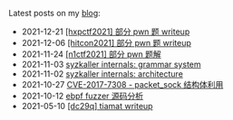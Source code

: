 Latest posts on my [blog](https://rlee063.github.io/):
* 2021-12-21 [[hxpctf2021] 部分 pwn 题 writeup](https://rlee063.github.io/hxpctf2021-pwn.html)
* 2021-12-06 [[hitcon2021] 部分 pwn 题 writeup](https://rlee063.github.io/hitcon2021.html)
* 2021-11-24 [[n1ctf2021] 部分 pwn 题解](https://rlee063.github.io/n1ctf2021.html)
* 2021-11-03 [syzkaller internals: grammar system](https://rlee063.github.io/syzkaller-grammar.html)
* 2021-11-02 [syzkaller internals: architecture](https://rlee063.github.io/syzkaller-arch.html)
* 2021-10-27 [CVE-2017-7308 - packet_sock 结构体利用](https://rlee063.github.io/cve-2017-7308.html)
* 2021-10-12 [ebpf fuzzer 源码分析](https://rlee063.github.io/ebpf-fuzzer-%E6%BA%90%E7%A0%81%E5%88%86%E6%9E%90.html)
* 2021-05-10 [[dc29q] tiamat writeup](https://rlee063.github.io/dc29q-tiamat-writeup.html)
